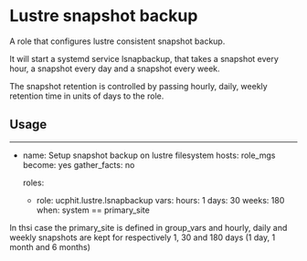 # Lustre snapshot backup

A role that configures lustre consistent snapshot backup.

It will start a systemd service lsnapbackup, that takes a snapshot every hour, a snapshot every day and a snapshot every week.

The snapshot retention is controlled by passing hourly, daily, weekly retention time in units of days to the role.

## Usage

---
- name: Setup snapshot backup on lustre filesystem
  hosts: role_mgs
  become: yes
  gather_facts: no

  roles:
    - role: ucphit.lustre.lsnapbackup
      vars:
        hours: 1
        days: 30
        weeks: 180
      when: system == primary_site

In thsi case the primary_site is defined in group_vars and hourly, daily and weekly snapshots are kept for respectively 1, 30 and 180 days (1 day, 1 month and 6 months)


